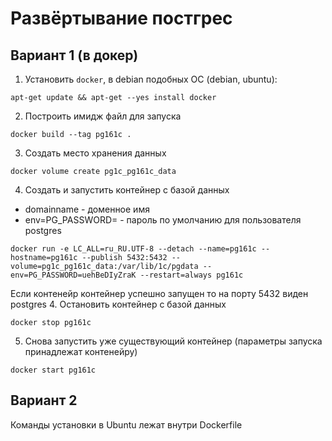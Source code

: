 # Развёртывание постгрес

## Вариант 1 (в докер)

1. Установить `docker`, в debian подобных ОС (debian, ubuntu):
```shell
apt-get update && apt-get --yes install docker
```
2. Построить имидж файл для запуска
```shell
docker build --tag pg161c .
```
3. Создать место хранения данных
```shell
docker volume create pg1c_pg161c_data
```
4. Создать и запустить контейнер с базой данных
  - domainname - доменное имя
  - env=PG_PASSWORD= - пароль по умолчанию для пользователя postgres
```shell
docker run -e LC_ALL=ru_RU.UTF-8 --detach --name=pg161c --hostname=pg161c --publish 5432:5432 --volume=pg1c_pg161c_data:/var/lib/1c/pgdata --env=PG_PASSWORD=uehBeDIyZraK --restart=always pg161c
```
Если контенейр контейнер успешно запущен то на порту 5432 виден postgres
4. Остановить контейнер c базой данных
```shell
docker stop pg161c
```
5. Снова запустить уже существующий контейнер (параметры запуска принадлежат контенейру)
```shell
docker start pg161c
```

## Вариант 2

Команды установки в Ubuntu лежат внутри Dockerfile
